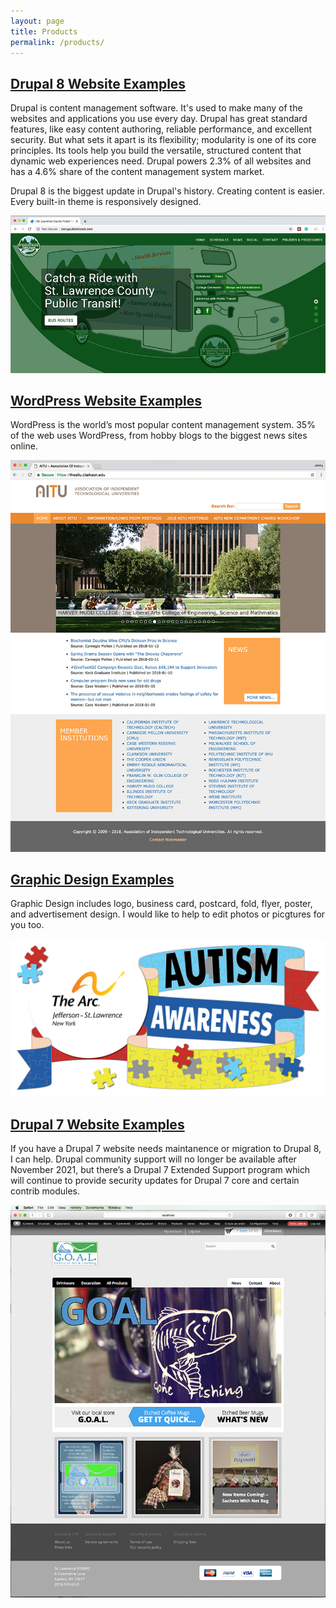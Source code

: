 ```yaml
---
layout: page
title: Products
permalink: /products/
---
```


## [Drupal 8 Website Examples](/drupal-8-website-examples/)

Drupal is content management software. It's used to make many of the websites and applications you use every day. Drupal has great standard features, like easy content authoring, reliable performance, and excellent security. But what sets it apart is its flexibility; modularity is one of its core principles. Its tools help you build the versatile, structured content that dynamic web experiences need. Drupal powers 2.3% of all websites and has a 4.6% share of the content management system market.

Drupal 8 is the biggest update in Drupal's history. Creating content is easier. Every built-in theme is responsively designed. 

[![Site Home](/images/publicTransitHome1.jpg "slcnypublictransit.com Home")](/drupal-8-website-examples/)

## [WordPress Website Examples](/wordPress-website-examples/)

WordPress is the world’s most popular content management system. 35% of the web uses WordPress, from hobby blogs to the biggest news sites online.

[![Site Home](/images/theAitu1.jpg "theaitu.com Home")](/wordPress-website-examples/)

## [Graphic Design Examples](/graphic-design-examples/)

Graphic Design includes logo, business card, postcard, fold, flyer, poster, and advertisement design. I would like to help to edit photos or picgtures for you too. 

[![Autism Awareness](/images/autismWalkflag48x24Small.jpg "Autism Awareness")](/graphic-design-examples/)

## [Drupal 7 Website Examples](/drupal-7-website-examples/)

If you have a Drupal 7 website needs maintanence or migration to Drupal 8, I can help. Drupal community support will no longer be available after November 2021, but there’s a Drupal 7 Extended Support program which will continue to provide security updates for Drupal 7 core and certain contrib modules.

[![Site Home](/images/goalHome.jpg "shopthearcjslc.org Home")](/drupal-7-website-examples/)
